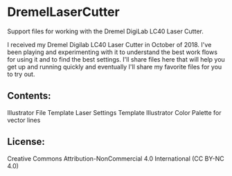 # DremelLaserCutter
Support files for working with the Dremel DigiLab LC40 Laser Cutter.

I received my Dremel Digilab LC40 Laser Cutter in October of 2018. I've been playing and experimenting with it to understand the best work flows for using it and to find the best settings. I'll share files here that will help you get up and running quickly and eventually I'll share my favorite files for you to try out. 

## Contents:
Illustrator File Template
Laser Settings Template
Illustrator Color Palette for vector lines

## License: 
Creative Commons Attribution-NonCommercial 4.0 International (CC BY-NC 4.0)
